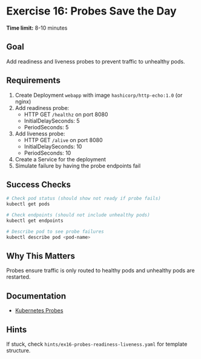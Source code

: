 # Exercise 16: Probes Save the Day

**Time limit:** 8-10 minutes

## Goal
Add readiness and liveness probes to prevent traffic to unhealthy pods.

## Requirements
1. Create Deployment `webapp` with image `hashicorp/http-echo:1.0` (or nginx)
2. Add readiness probe:
   - HTTP GET `/healthz` on port 8080
   - InitialDelaySeconds: 5
   - PeriodSeconds: 5
3. Add liveness probe:
   - HTTP GET `/alive` on port 8080
   - InitialDelaySeconds: 10
   - PeriodSeconds: 10
4. Create a Service for the deployment
5. Simulate failure by having the probe endpoints fail

## Success Checks
```bash
# Check pod status (should show not ready if probe fails)
kubectl get pods

# Check endpoints (should not include unhealthy pods)
kubectl get endpoints

# Describe pod to see probe failures
kubectl describe pod <pod-name>
```

## Why This Matters
Probes ensure traffic is only routed to healthy pods and unhealthy pods are restarted.

## Documentation
- [Kubernetes Probes](https://kubernetes.io/docs/concepts/services-networking/service/)

## Hints
If stuck, check `hints/ex16-probes-readiness-liveness.yaml` for template structure.
